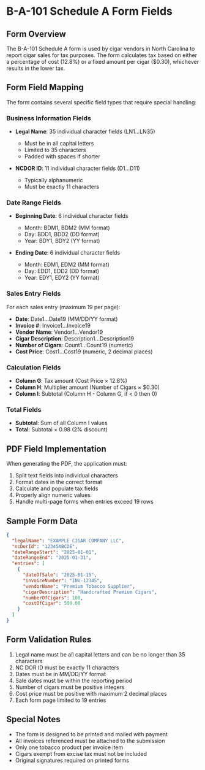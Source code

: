 # B-A-101 Schedule A Form Fields

## Form Overview

The B-A-101 Schedule A form is used by cigar vendors in North Carolina to report cigar sales for tax purposes. The form calculates tax based on either a percentage of cost (12.8%) or a fixed amount per cigar ($0.30), whichever results in the lower tax.

## Form Field Mapping

The form contains several specific field types that require special handling:

### Business Information Fields
- **Legal Name**: 35 individual character fields (LN1...LN35)
  - Must be in all capital letters
  - Limited to 35 characters
  - Padded with spaces if shorter
  
- **NCDOR ID**: 11 individual character fields (D1...D11)
  - Typically alphanumeric
  - Must be exactly 11 characters

### Date Range Fields
- **Beginning Date**: 6 individual character fields
  - Month: BDM1, BDM2 (MM format)
  - Day: BDD1, BDD2 (DD format)
  - Year: BDY1, BDY2 (YY format)
  
- **Ending Date**: 6 individual character fields
  - Month: EDM1, EDM2 (MM format)
  - Day: EDD1, EDD2 (DD format)
  - Year: EDY1, EDY2 (YY format)

### Sales Entry Fields
For each sales entry (maximum 19 per page):
- **Date**: Date1...Date19 (MM/DD/YY format)
- **Invoice #**: Invoice1...Invoice19
- **Vendor Name**: Vendor1...Vendor19
- **Cigar Description**: Description1...Description19
- **Number of Cigars**: Count1...Count19 (numeric)
- **Cost Price**: Cost1...Cost19 (numeric, 2 decimal places)

### Calculation Fields
- **Column G**: Tax amount (Cost Price × 12.8%)
- **Column H**: Multiplier amount (Number of Cigars × $0.30)
- **Column I**: Subtotal (Column H - Column G, if < 0 then 0)

### Total Fields
- **Subtotal**: Sum of all Column I values
- **Total**: Subtotal × 0.98 (2% discount)

## PDF Field Implementation

When generating the PDF, the application must:

1. Split text fields into individual characters
2. Format dates in the correct format
3. Calculate and populate tax fields
4. Properly align numeric values
5. Handle multi-page forms when entries exceed 19 rows

## Sample Form Data

```json
{
  "legalName": "EXAMPLE CIGAR COMPANY LLC",
  "ncDorId": "12345ABCDE",
  "dateRangeStart": "2025-01-01",
  "dateRangeEnd": "2025-01-31",
  "entries": [
    {
      "dateOfSale": "2025-01-15",
      "invoiceNumber": "INV-12345",
      "vendorName": "Premium Tobacco Supplier",
      "cigarDescription": "Handcrafted Premium Cigars",
      "numberOfCigars": 100,
      "costOfCigar": 500.00
    }
  ]
}
```

## Form Validation Rules

1. Legal name must be all capital letters and can be no longer than 35 characters
2. NC DOR ID must be exactly 11 characters
3. Dates must be in MM/DD/YY format
4. Sale dates must be within the reporting period
5. Number of cigars must be positive integers
6. Cost price must be positive with maximum 2 decimal places
7. Each form page limited to 19 entries

## Special Notes

- The form is designed to be printed and mailed with payment
- All invoices referenced must be attached to the submission
- Only one tobacco product per invoice item
- Cigars exempt from excise tax must not be included
- Original signatures required on printed forms

